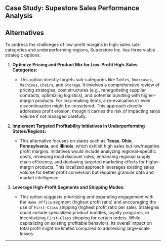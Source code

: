 <h2>Case Study: Supestore Sales Performance Analysis</h2>


<h2>Alternatives</h2>

To address the challenges of low-profit margins in high-sales sub-categories and underperforming regions, Superstore Inc. has three viable strategic options:

1.	<b>Optimize Pricing and Product Mix for Low-Profit High-Sales Categories:</b>
      - This option directly targets sub-categories like `Tables`, `Bookcases`, `Machines`, `Chairs`, and `Storage`. It involves a comprehensive review of pricing strategies, cost structures (e.g., renegotiating supplier contracts, optimizing logistics), and potential bundling with higher-margin products. For loss-making items, a re-evaluation or even discontinuation might be considered. This approach directly addresses profit erosion, though it carries the risk of impacting sales volume if not managed carefully.

2.	<b>Implement Targeted Profitability Initiatives in Underperforming States/Regions:</b>
      - This alternative focuses on states such as <b>Texas</b>, <b>Ohio</b>, <b>Pennsylvania</b>, and <b>Illinois</b>, which exhibit high sales but low/negative profit margins. Initiatives would include analyzing regional-specific costs, reviewing local discount rates, enhancing regional supply chain efficiency, and deploying targeted marketing efforts for higher-margin products. This localized approach leverages existing sales volume for better profit conversion but requires granular data and market intelligence.

3.	<b>Leverage High-Profit Segments and Shipping Modes:</b>
      - This option suggests prioritizing and expanding engagement with the `Home Office` segment (highest profit ratio) and encouraging the use of `First-Class` shipping (highest profit ratio per sale). Strategies could include specialized product bundles, loyalty programs, or incentivizing `First-Class` shipping for certain orders. While capitalizing on existing profitable behaviors, its overall impact on total profit might be limited compared to addressing large-scale losses.

---
